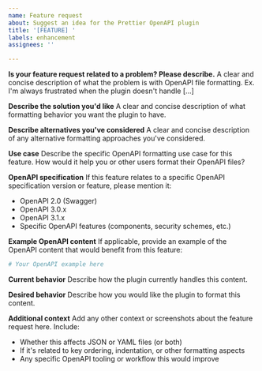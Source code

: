 ```yaml
---
name: Feature request
about: Suggest an idea for the Prettier OpenAPI plugin
title: '[FEATURE] '
labels: enhancement
assignees: ''

---
```


**Is your feature request related to a problem? Please describe.**
A clear and concise description of what the problem is with OpenAPI file formatting. Ex. I'm always frustrated when the plugin doesn't handle [...]

**Describe the solution you'd like**
A clear and concise description of what formatting behavior you want the plugin to have.

**Describe alternatives you've considered**
A clear and concise description of any alternative formatting approaches you've considered.

**Use case**
Describe the specific OpenAPI formatting use case for this feature. How would it help you or other users format their OpenAPI files?

**OpenAPI specification**
If this feature relates to a specific OpenAPI specification version or feature, please mention it:
- OpenAPI 2.0 (Swagger)
- OpenAPI 3.0.x
- OpenAPI 3.1.x
- Specific OpenAPI features (components, security schemes, etc.)

**Example OpenAPI content**
If applicable, provide an example of the OpenAPI content that would benefit from this feature:

```yaml
# Your OpenAPI example here
```

**Current behavior**
Describe how the plugin currently handles this content.

**Desired behavior**
Describe how you would like the plugin to format this content.

**Additional context**
Add any other context or screenshots about the feature request here. Include:
- Whether this affects JSON or YAML files (or both)
- If it's related to key ordering, indentation, or other formatting aspects
- Any specific OpenAPI tooling or workflow this would improve
